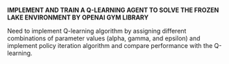 **IMPLEMENT AND TRAIN A Q-LEARNING AGENT TO SOLVE THE FROZEN LAKE ENVIRONMENT BY OPENAI GYM LIBRARY**


Need to implement Q-learning algorithm by assigning different combinations of parameter values (alpha, gamma, and epsilon) and implement policy iteration 
algorithm and compare performance with the Q-learning. 
